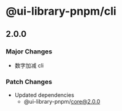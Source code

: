 # @ui-library-pnpm/cli

## 2.0.0

### Major Changes

- 数字加减 cli

### Patch Changes

- Updated dependencies
  - @ui-library-pnpm/core@2.0.0

